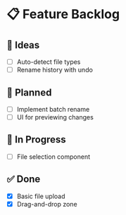 # 📋 Feature Backlog

## 🧠 Ideas
- [ ] Auto-detect file types
- [ ] Rename history with undo

## 📝 Planned
- [ ] Implement batch rename
- [ ] UI for previewing changes

## 🚧 In Progress
- [ ] File selection component

## ✅ Done
- [x] Basic file upload
- [x] Drag-and-drop zone
